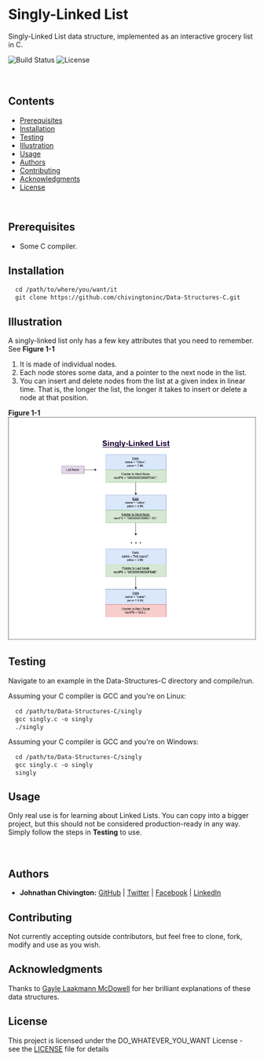# Singly-Linked List
Singly-Linked List data structure, implemented as an interactive grocery list in C.

![Build Status](https://img.shields.io/badge/build-Stable-green.svg)
![License](https://img.shields.io/badge/license-DO_WHATEVER_YOU_WANT-green.svg)
<br/><br/><br/>

## Contents
* [Prerequisites](https://github.com/chivingtoninc/Data-Structures-C#prerequisites)
* [Installation](https://github.com/chivingtoninc/Data-Structures-C#installation)
* [Testing](https://github.com/chivingtoninc/Data-Structures-C#testing)
* [Illustration](https://github.com/chivingtoninc/Data-Structures-C#illustration)
* [Usage](https://github.com/chivingtoninc/Data-Structures-C#usage)
* [Authors](https://github.com/chivingtoninc/Data-Structures-C#authors)
* [Contributing](https://github.com/chivingtoninc/Data-Structures-C#contributing)
* [Acknowledgments](https://github.com/chivingtoninc/Data-Structures-C#acknowledgments)
* [License](https://github.com/chivingtoninc/Data-Structures-C#license)
<br/>

## Prerequisites
  * Some C compiler.


## Installation
```
  cd /path/to/where/you/want/it
  git clone https://github.com/chivingtoninc/Data-Structures-C.git
```

## Illustration
A singly-linked list only has a few key attributes that you need to remember. See **Figure 1-1**
  1. It is made of individual nodes.
  2. Each node stores some data, and a pointer to the next node in the list.
  3. You can insert and delete nodes from the list at a given index in linear time. That is, the longer the list, the longer it takes to insert or delete a node at that position.

  **Figure 1-1**
![Figure 1-1](singly.png?raw=true)

## Testing
Navigate to an example in the Data-Structures-C directory and compile/run.

Assuming your C compiler is GCC and you're on Linux:
```
  cd /path/to/Data-Structures-C/singly
  gcc singly.c -o singly
  ./singly
```

Assuming your C compiler is GCC and you're on Windows:
```
  cd /path/to/Data-Structures-C/singly
  gcc singly.c -o singly
  singly
```

## Usage
Only real use is for learning about Linked Lists. You can copy into a bigger project, but this should not be considered production-ready in any way. Simply follow the steps in **Testing** to use.
<br/><br/><br/>


## Authors
* **Johnathan Chivington:** [GitHub](https://github.com/chivingtoninc) | [Twitter](https://twitter.com/chivingtoninc) | [Facebook](https://facebook.com/chivingtoninc) | [LinkedIn](https://www.linkedin.com/in/johnathan-chivington/)

## Contributing
Not currently accepting outside contributors, but feel free to clone, fork, modify and use as you wish.

## Acknowledgments
Thanks to [Gayle Laakmann McDowell](https://youtu.be/shs0KM3wKv8) for her brilliant explanations of these data structures.

## License
This project is licensed under the DO_WHATEVER_YOU_WANT License - see the [LICENSE](https://github.com/chivingtoninc/Data-Structures-C/blob/master/LICENSE) file for details
<br/><br/>
